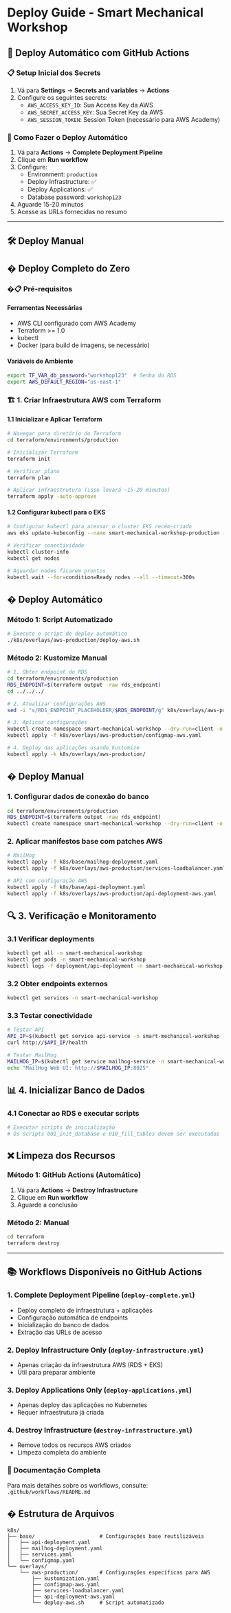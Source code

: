 # Deploy Guide - Smart Mechanical Workshop

## 🚀 Deploy Automático com GitHub Actions

### 📋 Setup Inicial dos Secrets

1. Vá para **Settings** → **Secrets and variables** → **Actions**
2. Configure os seguintes secrets:
   - `AWS_ACCESS_KEY_ID`: Sua Access Key da AWS
   - `AWS_SECRET_ACCESS_KEY`: Sua Secret Key da AWS
   - `AWS_SESSION_TOKEN`: Session Token (necessário para AWS Academy)

### 🎯 Como Fazer o Deploy Automático

1. Vá para **Actions** → **Complete Deployment Pipeline**
2. Clique em **Run workflow**
3. Configure:
   - Environment: `production`
   - Deploy Infrastructure: ✅
   - Deploy Applications: ✅
   - Database password: `workshop123`
4. Aguarde 15-20 minutos
5. Acesse as URLs fornecidas no resumo

---

## 🛠️ Deploy Manual

## � Deploy Completo do Zero

### �📋 Pré-requisitos

#### Ferramentas Necessárias

- AWS CLI configurado com AWS Academy
- Terraform >= 1.0
- kubectl
- Docker (para build de imagens, se necessário)

#### Variáveis de Ambiente

```bash
export TF_VAR_db_password="workshop123"  # Senha do RDS
export AWS_DEFAULT_REGION="us-east-1"
```

### 🏗️ 1. Criar Infraestrutura AWS com Terraform

#### 1.1 Inicializar e Aplicar Terraform

```bash
# Navegar para diretório do Terraform
cd terraform/environments/production

# Inicializar Terraform
terraform init

# Verificar plano
terraform plan

# Aplicar infraestrutura (isso levará ~15-20 minutos)
terraform apply -auto-approve
```

#### 1.2 Configurar kubectl para o EKS

```bash
# Configurar kubectl para acessar o cluster EKS recém-criado
aws eks update-kubeconfig --name smart-mechanical-workshop-production --region us-east-1

# Verificar conectividade
kubectl cluster-info
kubectl get nodes

# Aguardar nodes ficarem prontos
kubectl wait --for=condition=Ready nodes --all --timeout=300s
```

## � Deploy Automático

### Método 1: Script Automatizado

```bash
# Execute o script de deploy automático
./k8s/overlays/aws-production/deploy-aws.sh
```

### Método 2: Kustomize Manual

```bash
# 1. Obter endpoint do RDS
cd terraform/environments/production
RDS_ENDPOINT=$(terraform output -raw rds_endpoint)
cd ../../../

# 2. Atualizar configurações AWS
sed -i "s/RDS_ENDPOINT_PLACEHOLDER/$RDS_ENDPOINT/g" k8s/overlays/aws-production/configmap-aws.yaml

# 3. Aplicar configurações
kubectl create namespace smart-mechanical-workshop --dry-run=client -o yaml | kubectl apply -f -
kubectl apply -f k8s/overlays/aws-production/configmap-aws.yaml

# 4. Deploy das aplicações usando kustomize
kubectl apply -k k8s/overlays/aws-production/
```

## � Deploy Manual

### 1. Configurar dados de conexão do banco

```bash
cd terraform/environments/production
RDS_ENDPOINT=$(terraform output -raw rds_endpoint)
kubectl create namespace smart-mechanical-workshop --dry-run=client -o yaml | kubectl apply -f -
```

### 2. Aplicar manifestos base com patches AWS

```bash
# MailHog
kubectl apply -f k8s/base/mailhog-deployment.yaml
kubectl apply -f k8s/overlays/aws-production/services-loadbalancer.yaml

# API com configuração AWS
kubectl apply -f k8s/base/api-deployment.yaml
kubectl apply -f k8s/overlays/aws-production/api-deployment-aws.yaml
```

## 🔍 3. Verificação e Monitoramento

### 3.1 Verificar deployments

```bash
kubectl get all -n smart-mechanical-workshop
kubectl get pods -n smart-mechanical-workshop
kubectl logs -f deployment/api-deployment -n smart-mechanical-workshop
```

### 3.2 Obter endpoints externos

```bash
kubectl get services -n smart-mechanical-workshop
```

### 3.3 Testar conectividade

```bash
# Testar API
API_IP=$(kubectl get service api-service -n smart-mechanical-workshop -o jsonpath='{.status.loadBalancer.ingress[0].hostname}')
curl http://$API_IP/health

# Testar MailHog
MAILHOG_IP=$(kubectl get service mailhog-service -n smart-mechanical-workshop -o jsonpath='{.status.loadBalancer.ingress[0].hostname}')
echo "MailHog Web UI: http://$MAILHOG_IP:8025"
```

## 📊 4. Inicializar Banco de Dados

### 4.1 Conectar ao RDS e executar scripts

```bash
# Executar scripts de inicialização
# Os scripts 001_init_database e 010_fill_tables devem ser executados
```

## ❌ Limpeza dos Recursos

### Método 1: GitHub Actions (Automático)

1. Vá para **Actions** → **Destroy Infrastructure**
2. Clique em **Run workflow**
3. Aguarde a conclusão

### Método 2: Manual

```bash
cd terraform
terraform destroy
```

---

## 📚 Workflows Disponíveis no GitHub Actions

### 1. **Complete Deployment Pipeline** (`deploy-complete.yml`)

- Deploy completo de infraestrutura + aplicações
- Configuração automática de endpoints
- Inicialização do banco de dados
- Extração das URLs de acesso

### 2. **Deploy Infrastructure Only** (`deploy-infrastructure.yml`)

- Apenas criação da infraestrutura AWS (RDS + EKS)
- Útil para preparar ambiente

### 3. **Deploy Applications Only** (`deploy-applications.yml`)

- Apenas deploy das aplicações no Kubernetes
- Requer infraestrutura já criada

### 4. **Destroy Infrastructure** (`destroy-infrastructure.yml`)

- Remove todos os recursos AWS criados
- Limpeza completa do ambiente

### 📖 Documentação Completa

Para mais detalhes sobre os workflows, consulte: `.github/workflows/README.md`

## � Estrutura de Arquivos

```
k8s/
├── base/                     # Configurações base reutilizáveis
│   ├── api-deployment.yaml
│   ├── mailhog-deployment.yaml
│   ├── services.yaml
│   └── configmap.yaml
└── overlays/
    └── aws-production/       # Configurações específicas para AWS
        ├── kustomization.yaml
        ├── configmap-aws.yaml
        ├── services-loadbalancer.yaml
        ├── api-deployment-aws.yaml
        └── deploy-aws.sh     # Script automatizado
```
